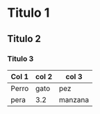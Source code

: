 


# Titulo 1

## Titulo 2

### Titulo 3 


Col 1 | col 2 | col 3 |
------|-------|-------|
Perro | gato  | pez   |
pera  | 3.2   | manzana|
